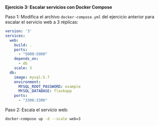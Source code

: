 **Ejercicio 3: Escalar servicios con Docker Compose**

Paso 1: Modifica el archivo `docker-compose.yml` del ejercicio anterior para escalar el servicio web a 3 réplicas:

```yaml
version: '3'
services:
  web:
    build: .
    ports:
      - "5000:5000"
    depends_on:
      - db
    scale: 3
  db:
    image: mysql:5.7
    environment:
      MYSQL_ROOT_PASSWORD: example
      MYSQL_DATABASE: flaskapp
    ports:
      - "3306:3306"
```

Paso 2: Escala el servicio web:

```bash
docker-compose up -d --scale web=3
```

